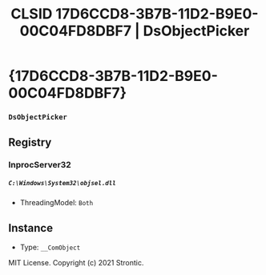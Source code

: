 ﻿---
title: "CLSID 17D6CCD8-3B7B-11D2-B9E0-00C04FD8DBF7 | DsObjectPicker"
excerpt: What is COM-Object CLSID 17D6CCD8-3B7B-11D2-B9E0-00C04FD8DBF7?
---

# {17D6CCD8-3B7B-11D2-B9E0-00C04FD8DBF7}

### `DsObjectPicker`

## Registry


### InprocServer32

##### `C:\Windows\System32\objsel.dll`
* ThreadingModel: `Both`

## Instance

* Type: `__ComObject`

MIT License. Copyright (c) 2021 Strontic.


